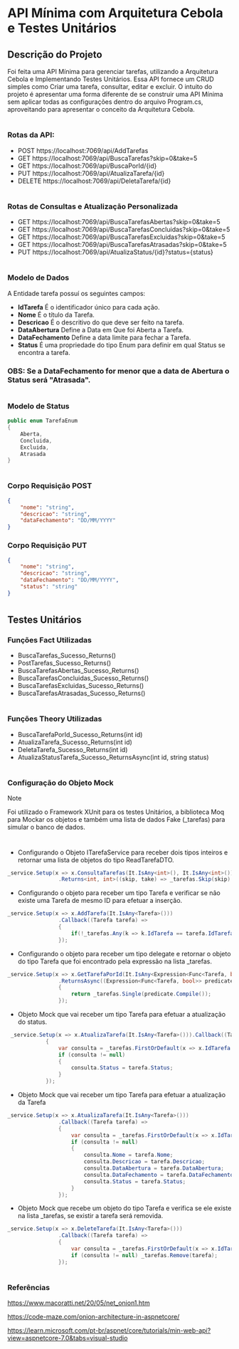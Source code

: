 # API Mínima com Arquitetura Cebola e Testes Unitários
## Descrição do Projeto
Foi feita uma API Mínima para gerenciar tarefas, utilizando a Arquitetura Cebola e Implementando Testes Unitários. Essa API fornece um CRUD simples como
Criar uma tarefa, consultar, editar e excluir. O intuito do projeto é apresentar uma forma diferente de se construir uma API Mínima
sem aplicar todas as configurações dentro do arquivo Program.cs, aproveitando para apresentar o conceito da Arquitetura Cebola.

#
### Rotas da API:
+ POST https://localhost:7069/api/AddTarefas
+ GET https://localhost:7069/api/BuscaTarefas?skip=0&take=5
+ GET https://localhost:7069/api/BuscaPorId/{id}
+ PUT https://localhost:7069/api/AtualizaTarefa/{id}
+ DELETE https://localhost:7069/api/DeletaTarefa/{id}

#
### Rotas de Consultas e Atualização Personalizada
+ GET https://localhost:7069/api/BuscaTarefasAbertas?skip=0&take=5
+ GET https://localhost:7069/api/BuscaTarefasConcluidas?skip=0&take=5
+ GET https://localhost:7069/api/BuscaTarefasExcluidas?skip=0&take=5
+ GET https://localhost:7069/api/BuscaTarefasAtrasadas?skip=0&take=5
+ PUT https://localhost:7069/api/AtualizaStatus/{id}?status={status}

#
### Modelo de Dados
A Entidade tarefa possuí os seguintes campos:
+ __IdTarefa__ É o identificador único para cada ação.
+ __Nome__ É o título da Tarefa.
+ __Descricao__ É o descritivo do que deve ser feito na tarefa.
+ __DataAbertura__ Define a Data em Que foi Aberta a Tarefa.
+ __DataFechamento__ Define a data limite para fechar a Tarefa.
+ __Status__ É uma propriedade do tipo Enum para definir em qual Status se encontra a tarefa.
### OBS: Se a DataFechamento for menor que a data de Abertura o Status será "Atrasada".
#
### Modelo de Status
```C#
public enum TarefaEnum
{
    Aberta,
    Concluida,
    Excluida,
    Atrasada
}
```
#
### Corpo Requisição POST
```json
{
    "nome": "string",
    "descricao": "string",
    "dataFechamento": "DD/MM/YYYY"
}
```
### Corpo Requisição PUT
```json
{
    "nome": "string",
    "descricao": "string",
    "dataFechamento": "DD/MM/YYYY",
    "status": "string"
}
```

#
## Testes Unitários
### Funções Fact Utilizadas
+ BuscaTarefas_Sucesso_Returns()
+ PostTarefas_Sucesso_Returns()
+ BuscaTarefasAbertas_Sucesso_Returns()
+ BuscaTarefasConcluidas_Sucesso_Returns()
+ BuscaTarefasExcluidas_Sucesso_Returns()
+ BuscaTarefasAtrasadas_Sucesso_Returns()
#
### Funções Theory Utilizadas
+ BuscaTarefaPorId_Sucesso_Returns(int id)
+ AtualizaTarefa_Sucesso_Returns(int id)
+ DeletaTarefa_Sucesso_Returns(int id)
+ AtualizaStatusTarefa_Sucesso_ReturnsAsync(int id, string status)
#
### Configuração do Objeto Mock
> [!NOTE]
> Foi utilizado o Framework XUnit para os testes Unitários, a biblioteca Moq para Mockar os objetos e também uma lista de dados Fake (_tarefas) para simular o banco de dados.
#
+ Configurando o Objeto ITarefaService para receber dois tipos inteiros e retornar uma lista de objetos do tipo ReadTarefaDTO.
```C#
_service.Setup(x => x.ConsultaTarefas(It.IsAny<int>(), It.IsAny<int>()))
                .Returns<int, int>((skip, take) => _tarefas.Skip(skip).Take(take).AsQueryable());
```
+ Configurando o objeto para receber um tipo Tarefa e verificar se não existe uma Tarefa de mesmo ID para efetuar a inserção.
```C#
_service.Setup(x => x.AddTarefa(It.IsAny<Tarefa>()))
                .Callback((Tarefa tarefa) => 
                {
                    if(!_tarefas.Any(k => k.IdTarefa == tarefa.IdTarefa)) _tarefas.Add(tarefa);
                });
```
+ Configurando o objeto para receber um tipo delegate e retornar o objeto do tipo Tarefa que foi encontrado pela expressão na lista _tarefas.
```C#
_service.Setup(x => x.GetTarefaPorId(It.IsAny<Expression<Func<Tarefa, bool>>>()))
                .ReturnsAsync((Expression<Func<Tarefa, bool>> predicate) =>
                {
                    return _tarefas.Single(predicate.Compile());
                });
```
+ Objeto Mock que vai receber um tipo Tarefa para efetuar a atualização do status.
```C#
 _service.Setup(x => x.AtualizaTarefa(It.IsAny<Tarefa>())).Callback((Tarefa tarefa) => 
            {
                var consulta = _tarefas.FirstOrDefault(x => x.IdTarefa == tarefa.IdTarefa);
                if (consulta != null)
                {
                    consulta.Status = tarefa.Status;
                }
            });
```
+ Objeto Mock que vai receber um tipo Tarefa para efetuar a atualização da Tarefa
```C#
_service.Setup(x => x.AtualizaTarefa(It.IsAny<Tarefa>()))
                .Callback((Tarefa tarefa) => 
                {
                    var consulta = _tarefas.FirstOrDefault(x => x.IdTarefa == tarefa.IdTarefa);
                    if (consulta != null)
                    {
                        consulta.Nome = tarefa.Nome;
                        consulta.Descricao = tarefa.Descricao;
                        consulta.DataAbertura = tarefa.DataAbertura;
                        consulta.DataFechamento = tarefa.DataFechamento;
                        consulta.Status = tarefa.Status;
                    }
                });
```
+ Objeto Mock que recebe um objeto do tipo Tarefa e verifica se ele existe na lista _tarefas, se existir a tarefa será removida.
```C#
_service.Setup(x => x.DeleteTarefa(It.IsAny<Tarefa>()))
                .Callback((Tarefa tarefa) => 
                {
                    var consulta = _tarefas.FirstOrDefault(x => x.IdTarefa == tarefa.IdTarefa);
                    if (consulta != null) _tarefas.Remove(tarefa);
                });
```
#
### Referências
https://www.macoratti.net/20/05/net_onion1.htm

https://code-maze.com/onion-architecture-in-aspnetcore/

https://learn.microsoft.com/pt-br/aspnet/core/tutorials/min-web-api?view=aspnetcore-7.0&tabs=visual-studio
